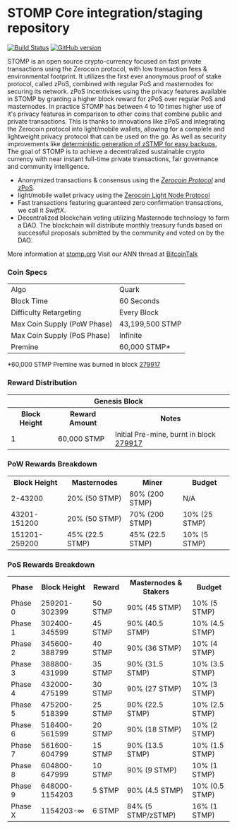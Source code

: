 STOMP Core integration/staging repository
=====================================

[![Build Status](https://travis-ci.org/STOMP-Project/STOMP.svg?branch=master)](https://travis-ci.org/STOMP-Project/STOMP) [![GitHub version](https://badge.fury.io/gh/STOMP-Project%2FSTOMP.svg)](https://badge.fury.io/gh/STOMP-Project%2FSTOMP)

STOMP is an open source crypto-currency focused on fast private transactions using the Zerocoin protocol, with low transaction fees & environmental footprint.  It utilizes the first ever anonymous proof of stake protocol, called zPoS, combined with regular PoS and masternodes for securing its network. zPoS incentivises using the privacy features available in STOMP by granting a higher block reward for zPoS over regular PoS and masternodes. In practice STOMP has between 4 to 10 times higher use of it's privacy features in comparison to other coins that combine public and private transactions. This is thanks to innovations like zPoS and integrating the Zerocoin protocol into light/mobile wallets, allowing for a complete and lightweight privacy protocol that can be used on the go. As well as security improvements like [deterministic generation of zSTMP for easy backups.](https://www.reddit.com/r/stomp/comments/8gbjf7/how_to_use_deterministic_zerocoin_generation/)
The goal of STOMP is to achieve a decentralized sustainable crypto currency with near instant full-time private transactions, fair governance and community intelligence.
- Anonymized transactions & consensus using the [_Zerocoin Protocol_](http://www.stomp.org/zstmp) and [zPoS](https://stomp.org/zpos/).
- light/mobile wallet privacy using the [Zerocoin Light Node Protocol](https://stomp.org/wp-content/uploads/2018/11/Zerocoin_Light_Node_Protocol.pdf)
- Fast transactions featuring guaranteed zero confirmation transactions, we call it _SwiftX_.
- Decentralized blockchain voting utilizing Masternode technology to form a DAO. The blockchain will distribute monthly treasury funds based on successful proposals submitted by the community and voted on by the DAO.

More information at [stomp.org](http://www.stomp.org) Visit our ANN thread at [BitcoinTalk](http://www.bitcointalk.org/index.php?topic=1262920)

### Coin Specs
<table>
<tr><td>Algo</td><td>Quark</td></tr>
<tr><td>Block Time</td><td>60 Seconds</td></tr>
<tr><td>Difficulty Retargeting</td><td>Every Block</td></tr>
<tr><td>Max Coin Supply (PoW Phase)</td><td>43,199,500 STMP</td></tr>
<tr><td>Max Coin Supply (PoS Phase)</td><td>Infinite</td></tr>
<tr><td>Premine</td><td>60,000 STMP*</td></tr>
</table>

*60,000 STMP Premine was burned in block [279917](http://www.presstab.pw/phpexplorer/STOMP/block.php?blockhash=206d9cfe859798a0b0898ab00d7300be94de0f5469bb446cecb41c3e173a57e0)

### Reward Distribution

<table>
<th colspan=4>Genesis Block</th>
<tr><th>Block Height</th><th>Reward Amount</th><th>Notes</th></tr>
<tr><td>1</td><td>60,000 STMP</td><td>Initial Pre-mine, burnt in block <a href="http://www.presstab.pw/phpexplorer/STOMP/block.php?blockhash=206d9cfe859798a0b0898ab00d7300be94de0f5469bb446cecb41c3e173a57e0">279917</a></td></tr>
</table>

### PoW Rewards Breakdown

<table>
<th>Block Height</th><th>Masternodes</th><th>Miner</th><th>Budget</th>
<tr><td>2-43200</td><td>20% (50 STMP)</td><td>80% (200 STMP)</td><td>N/A</td></tr>
<tr><td>43201-151200</td><td>20% (50 STMP)</td><td>70% (200 STMP)</td><td>10% (25 STMP)</td></tr>
<tr><td>151201-259200</td><td>45% (22.5 STMP)</td><td>45% (22.5 STMP)</td><td>10% (5 STMP)</td></tr>
</table>

### PoS Rewards Breakdown

<table>
<th>Phase</th><th>Block Height</th><th>Reward</th><th>Masternodes & Stakers</th><th>Budget</th>
<tr><td>Phase 0</td><td>259201-302399</td><td>50 STMP</td><td>90% (45 STMP)</td><td>10% (5 STMP)</td></tr>
<tr><td>Phase 1</td><td>302400-345599</td><td>45 STMP</td><td>90% (40.5 STMP)</td><td>10% (4.5 STMP)</td></tr>
<tr><td>Phase 2</td><td>345600-388799</td><td>40 STMP</td><td>90% (36 STMP)</td><td>10% (4 STMP)</td></tr>
<tr><td>Phase 3</td><td>388800-431999</td><td>35 STMP</td><td>90% (31.5 STMP)</td><td>10% (3.5 STMP)</td></tr>
<tr><td>Phase 4</td><td>432000-475199</td><td>30 STMP</td><td>90% (27 STMP)</td><td>10% (3 STMP)</td></tr>
<tr><td>Phase 5</td><td>475200-518399</td><td>25 STMP</td><td>90% (22.5 STMP)</td><td>10% (2.5 STMP)</td></tr>
<tr><td>Phase 6</td><td>518400-561599</td><td>20 STMP</td><td>90% (18 STMP)</td><td>10% (2 STMP)</td></tr>
<tr><td>Phase 7</td><td>561600-604799</td><td>15 STMP</td><td>90% (13.5 STMP)</td><td>10% (1.5 STMP)</td></tr>
<tr><td>Phase 8</td><td>604800-647999</td><td>10 STMP</td><td>90% (9 STMP)</td><td>10% (1 STMP)</td></tr>
<tr><td>Phase 9</td><td>648000-1154203</td><td>5 STMP</td><td>90% (4.5 STMP)</td><td>10% (0.5 STMP)</td></tr>
<tr><td>Phase X</td><td>1154203-∞</td><td>6 STMP</td><td>84% (5 STMP/zSTMP)</td><td>16% (1 STMP)</td></tr>
</table>

